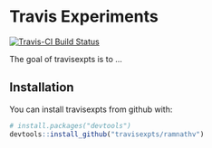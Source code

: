 # Travis Experiments

[![Travis-CI Build Status](https://travis-ci.org/ramnathv/travisexpts.svg?branch=master)](https://travis-ci.org/ramnathv/travisexpts)

The goal of travisexpts is to ...

## Installation

You can install travisexpts from github with:

```R
# install.packages("devtools")
devtools::install_github("travisexpts/ramnathv")
```
